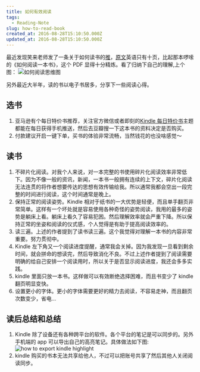 ```yaml
---
title: 如何有效阅读
tags:
  - Reading-Note
slug: how-to-read-book
created_at: 2016-08-28T15:10:50.000Z
updated_at: 2016-08-28T15:10:50.000Z
---
```


最近发现笑来老师发了一条关于如何读书的[推][1]，[原文][2]英语只有十页，比起那本啰嗦的《如何阅读一本书》，这个 PDF 显得十分精炼。看了归纳下自己的理解,上个图：
![][image-1]

另外最近大半年，读的书以电子书居多，分享下一些阅读心得。

## 选书

1.  亚马逊有个每日特价书推荐，关注官方微信或者即刻的[Kindle 每日特价书][4]主题都能在每日获得手机推送，然后去豆瓣搜一下这本书的资料决定是否购买。
2.  付款建议开启一键下单，买书的体验非常流畅，当然钱花的也没啥感觉～

## 读书

1.  不碎片化阅读。对我个人来说，对一本完整的书使用碎片化阅读效率非常低下。因为不像一般的资讯，新闻，一本书一般拥有连续的上下文，碎片化阅读无法连贯的将作者想要传达的思想有效传输给我。所以通常我都会空出一段完整的时间进行阅读，这个时间通常是晚上。
2.  保持正常的阅读姿势。Kindle 相对于纸书的一大优势是轻便，而且单手翻页非常简单。这样有一个坏处就是容易使用各种奇怪的姿势阅读，我用的最多的姿势是躺床上看。躺床上看久了容易犯困。然后理解效率就会严重下降。所以保持正常的坐姿和阅读的仪式感，个人觉得是有助于提高阅读效率的。
3.  读三遍。上述的作者提到了读书读三遍。这个我觉得对理解一本书的内容非常重要。努力贯彻中。
4.  Kindle 左下角又一个阅读进度提醒，通常我会关掉。因为我发现一旦看到剩余时间，就会拼命的想读完，然后导致消化不良。不过上述作者提到了阅读需要明确的给自己安排一个阅读用时，所以关于是否显示阅读进度，我还会多多实践。
5.  kindle 里面只放一本书。这样做可以有效断绝选择困难，而且书变少了 kindle 翻页明显变快。
6.  设置更小的字体。更小的字体需要更好的精力去阅读，不容易走神，而且翻页次数变少，省电...

## 读后总结和总结

1.  Kindle 除了设备还有各种跨平台的软件。各个平台的笔记是可以同步的。另外手机端的 app 可以导出自己的高亮笔记。具体做法如下图:
    ![][image-2]
2.  kindle 购买的书本无法共享给他人，不过可以把账号共享了然后其他人关闭阅读同步。

[1]: https://twitter.com/xiaolai/status/768629096163123200
[2]: http://pne.people.si.umich.edu/PDF/howtoread.pdf 'how to read'
[4]: http://share.jike.ruguoapp.com/topics/551d1653e4b0cd5b623b4155
[image-1]: ./how-to-read-book.png '如何阅读思维图'
[image-2]: ./how-to-export-kindle-highlight.jpg 'how to export kindle highlight'
